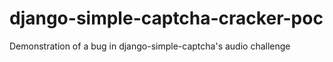 # django-simple-captcha-cracker-poc
Demonstration of a bug in django-simple-captcha's audio challenge
